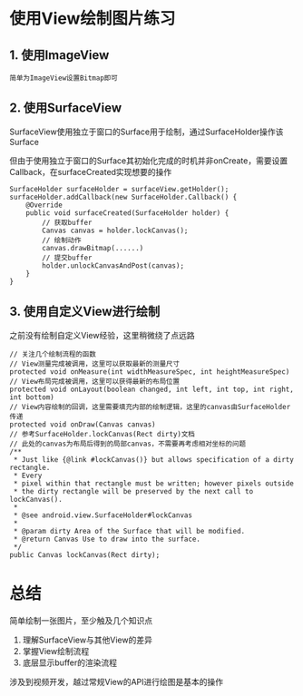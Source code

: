 # 使用View绘制图片练习
## 1. 使用ImageView

    简单为ImageView设置Bitmap即可

## 2. 使用SurfaceView

SurfaceView使用独立于窗口的Surface用于绘制，通过SurfaceHolder操作该Surface

但由于使用独立于窗口的Surface其初始化完成的时机并非onCreate，需要设置Callback，在surfaceCreated实现想要的操作
        
    SurfaceHolder surfaceHolder = surfaceView.getHolder();
    surfaceHolder.addCallback(new SurfaceHolder.Callback() {
        @Override
        public void surfaceCreated(SurfaceHolder holder) {
            // 获取buffer
            Canvas canvas = holder.lockCanvas();
            // 绘制动作
            canvas.drawBitmap(......)
            // 提交buffer
            holder.unlockCanvasAndPost(canvas);
        }
    }

## 3. 使用自定义View进行绘制
之前没有绘制自定义View经验，这里稍微绕了点远路

    // 关注几个绘制流程的函数
    // View测量完成被调用，这里可以获取最新的测量尺寸
    protected void onMeasure(int widthMeasureSpec, int heightMeasureSpec)
    // View布局完成被调用，这里可以获得最新的布局位置
    protected void onLayout(boolean changed, int left, int top, int right, int bottom)
    // View内容绘制的回调，这里需要填充内部的绘制逻辑，这里的canvas由SurfaceHolder传递
    protected void onDraw(Canvas canvas)
    // 参考SurfaceHolder.lockCanvas(Rect dirty)文档
    // 此处的canvas为布局后得到的局部canvas，不需要再考虑相对坐标的问题
    /**
     * Just like {@link #lockCanvas()} but allows specification of a dirty rectangle.
     * Every
     * pixel within that rectangle must be written; however pixels outside
     * the dirty rectangle will be preserved by the next call to lockCanvas().
     *
     * @see android.view.SurfaceHolder#lockCanvas
     *
     * @param dirty Area of the Surface that will be modified.
     * @return Canvas Use to draw into the surface.
     */
    public Canvas lockCanvas(Rect dirty);
        
# 总结 
简单绘制一张图片，至少触及几个知识点
1. 理解SurfaceView与其他View的差异
2. 掌握View绘制流程
3. 底层显示buffer的渲染流程

涉及到视频开发，越过常规View的API进行绘图是基本的操作